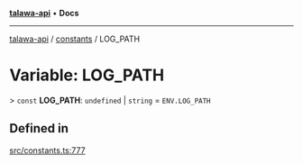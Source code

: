 [**talawa-api**](../../README.md) • **Docs**

***

[talawa-api](../../modules.md) / [constants](../README.md) / LOG\_PATH

# Variable: LOG\_PATH

\> `const` **LOG\_PATH**: `undefined` \| `string` = `ENV.LOG_PATH`

## Defined in

[src/constants.ts:777](https://github.com/PalisadoesFoundation/talawa-api/blob/60937520d7a29ccf883a9c6a7c2d186bae92a81b/src/constants.ts#L777)
